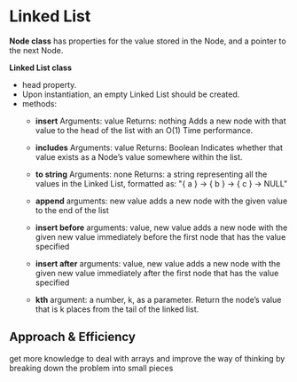 # Linked List

**Node class**
has properties for the value stored in the Node, and a pointer to the next Node.
 
**Linked List class**
* head property.
* Upon instantiation, an empty Linked List should be created.
* methods:
  + **insert**
Arguments: value
Returns: nothing
Adds a new node with that value to the head of the list with an O(1) Time performance.
  + **includes**
Arguments: value
Returns: Boolean
Indicates whether that value exists as a Node’s value somewhere within the list.
  + **to string**
Arguments: none
Returns: a string representing all the values in the Linked List, formatted as:
"{ a } -> { b } -> { c } -> NULL"

  + **append**
arguments: new value
adds a new node with the given value to the end of the list
  + **insert before**
arguments: value, new value
adds a new node with the given new value immediately before the first node that has the value specified
  + **insert after**
arguments: value, new value
adds a new node with the given new value immediately after the first node that has the value specified

  + **kth**
argument: a number, k, as a parameter.
Return the node’s value that is k places from the tail of the linked list.

## Approach & Efficiency
get more knowledge to deal with arrays and improve the way of thinking by breaking down the problem into small pieces